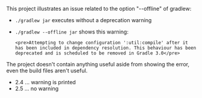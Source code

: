 This project illustrates an issue related to the option "--offline"
of gradlew:

* `./gradlew jar` executes without a deprecation warning
* `./gradlew --offline jar` shows this warning:

      <pre>Attempting to change configuration ':util:compile' after it has been included in dependency resolution. This behaviour has been deprecated and is scheduled to be removed in Gradle 3.0</pre>

The project doesn't contain anything useful aside from showing the error,
even the build files aren't useful.

* 2.4 ... warning is printed
* 2.5 ... no warning
